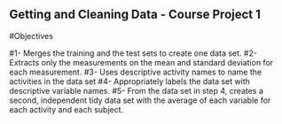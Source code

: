 ## Getting and Cleaning Data - Course Project 1

#Objectives

#1- Merges the training and the test sets to create one data set.
#2- Extracts only the measurements on the mean and standard deviation for each measurement. 
#3- Uses descriptive activity names to name the activities in the data set
#4- Appropriately labels the data set with descriptive variable names. 
#5- From the data set in step 4, creates a second, independent tidy data set with the average of each variable for each activity and each subject.